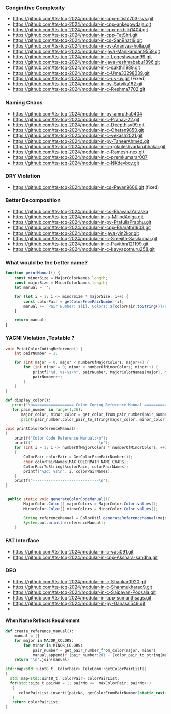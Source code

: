 ### Conginitive Complexity
- https://github.com/tts-tcq-2024/modular-in-cpp-nitish1703-sys.git
- https://github.com/tts-tcq-2024/modular-in-cpp-ankegowdaja.git
- https://github.com/tts-tcq-2024/modular-in-cpp-nikhilkj1404.git
- https://github.com/tts-tcq-2024/modular-in-cpp-TatShri.git
- https://github.com/tts-tcq-2024/modular-in-cs-SanBhat19.git
- https://github.com/tts-tcq-2024/modular-in-py-Ananyaa-holla.git
- https://github.com/tts-tcq-2024/modular-in-java-Manikandan9559.git
- https://github.com/tts-tcq-2024/modular-in-c-Logeshwaran99.git
- https://github.com/tts-tcq-2024/modular-in-java-reshmababu1896.git
- https://github.com/tts-tcq-2024/modular-in-c-sakthi1989.git
- https://github.com/tts-tcq-2024/modular-in-c-Uma33298039.git
- https://github.com/tts-tcq-2024/modular-in-c-uv-uv.git (Fixed)
- https://github.com/tts-tcq-2024/modular-in-py-Satvika182.git
- https://github.com/tts-tcq-2024/modular-in-c-Reshma7702.git


### Naming Chaos
- https://github.com/tts-tcq-2024/modular-in-py-amrutha0404
- https://github.com/tts-tcq-2024/modular-in-c-Pranav-22.git
- https://github.com/tts-tcq-2024/modular-in-c-Deepthisv99.git
- https://github.com/tts-tcq-2024/modular-in-c-Chetan9850.git
- https://github.com/tts-tcq-2024/modular-in-c-vekash2021.git
- https://github.com/tts-tcq-2024/modular-in-py-TaheerAhmed.git
- https://github.com/tts-tcq-2024/modular-in-c-gokuleshvarkirubhakar.git
- https://github.com/tts-tcq-2024/modular-in-c-Ramesh-nex.git
- https://github.com/tts-tcq-2024/modular-in-c-premkumarar007
- https://github.com/tts-tcq-2024/modular-in-c-NKdevboy.git

### DRY Violation

- https://github.com/tts-tcq-2024/modular-in-cs-Pavan9606.git (fixed)

### Better Decomposition
- https://github.com/tts-tcq-2024/modular-in-cs-BhavanaYaraska
- https://github.com/tts-tcq-2024/modular-in-js-MilindAdiga.git
- https://github.com/tts-tcq-2024/modular-in-py-PrafullaPrabhu.git
- https://github.com/tts-tcq-2024/modular-in-cpp-Bharathi1603.git
- https://github.com/tts-tcq-2024/modular-in-java-yin2kor.git
- https://github.com/tts-tcq-2024/modular-in-c-Sreejith-Sasikumar.git
- https://github.com/tts-tcq-2024/modular-in-c-Pavithra121199.git
- https://github.com/tts-tcq-2024/modular-in-c-kavyapotnuru258.git

### What would be the better name?
```js
function printManual() {
    const minorSize = MajorColorNames.length;
    const majorSize = MinorColorNames.length;
    let manual = '';

    for (let i = 1; i <= minorSize * majorSize; i++) {
        const colorPair = getColorFromPairNumber(i);
        manual += `Pair Number: ${i}, Colors: ${colorPair.toString()}\n`;
    }

    return manual;
}
```
### YAGNI Violation ,Testable ?
```c
void PrintColorCodingReference() {
    int pairNumber = 1;

    for (int major = 0; major < numberOfMajorColors; major++) {
        for (int minor = 0; minor < numberOfMinorColors; minor++) {
            printf("%d. %s-%s\n", pairNumber, MajorColorNames[major], MinorColorNames[minor]);
            pairNumber++;
        }
    }
}
```

```py
def display_color():
   print("\n================== Color Coding Reference Manual =====================")
   for pair_number in range(1,26):
       major_color, minor_color = get_color_from_pair_number(pair_number)
       print(pair_number,color_pair_to_string(major_color, minor_color))

```
```c
void printColorReferenceManual()
{
    printf("Color Code Reference Manual:\n");
    printf("-----------------------------\n");
    for (int i = 1; i <= numberOfMajorColors * numberOfMinorColors; ++i) 
    {
        ColorPair colorPair = GetColorFromPairNumber(i);
        char colorPairNames[MAX_COLORPAIR_NAME_CHARS];
        ColorPairToString(&colorPair, colorPairNames);
        printf("%2d: %s\n", i, colorPairNames);
    }
    printf("-----------------------------\n");
}
```
``` Java

 public static void generateColorCodeManual(){
        MajorColor.Color[] majorColors = MajorColor.Color.values();
        MinorColor.Color[] minorColors = MinorColor.Color.values();

        String referenceManual = ColorUtil.generateReferenceManual(majorColors, minorColors);
        System.out.println(referenceManual);
    }
```
### FAT Interface
- https://github.com/tts-tcq-2024/modular-in-c-vasi091.git
- https://github.com/tts-tcq-2024/modular-in-cpp-Akshara-sandha.git

### DEO
- https://github.com/tts-tcq-2024/modular-in-c-Shankar0920.git
- https://github.com/tts-tcq-2024/modular-in-c-Shanmukharao9.git
- https://github.com/tts-tcq-2024/modular-in-c-Saipavan-Poosala.git
- https://github.com/tts-tcq-2024/modular-in-cpp-sumanthsags.git
- https://github.com/tts-tcq-2024/modular-in-py-Ganasai549.git
- 
#### When Name Reflects Requirement
```py
def create_reference_manual():
    manual = []
    for major in MAJOR_COLORS:
        for minor in MINOR_COLORS:
            pair_number = get_pair_number_from_color(major, minor)
            manual.append(f'{pair_number:2d} - {color_pair_to_string(major, minor)}')
    return '\n'.join(manual)

```

```c++
std::map<std::uint8_t, ColorPair> TeleComm::getColorPairList()
{
  std::map<std::uint8_t, ColorPair> colorPairList;
  for(std::size_t pairNo = 1; pairNo <=  maxColorPair; pairNo++)
   {
      colorPairList.insert({pairNo, getColorFromPairNumber(static_cast<int>(pairNo))});
   }
   return colorPairList;
}
```


